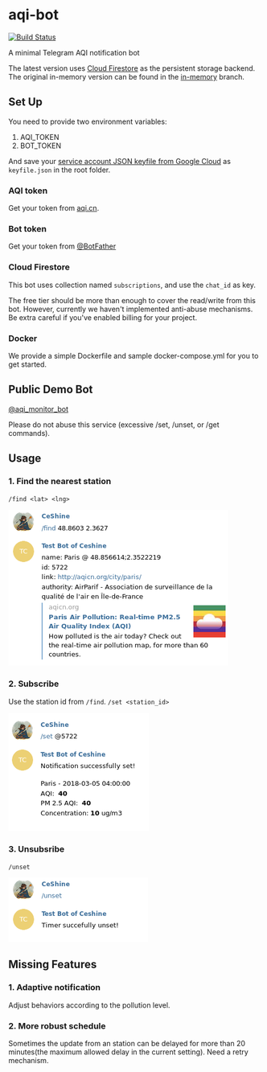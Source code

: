 # aqi-bot

[![Build Status](https://travis-ci.org/ceshine/aqi-bot.svg?branch=master)](https://travis-ci.org/ceshine/aqi-bot)

A minimal Telegram AQI notification bot

The latest version uses [Cloud Firestore](https://firebase.google.com/docs/firestore) as the persistent storage backend. The original in-memory version can be found in the [in-memory](https://github.com/ceshine/aqi-bot/tree/in-memory) branch.

## Set Up

You need to provide two environment variables:

1. AQI_TOKEN
2. BOT_TOKEN

And save your [service account JSON keyfile from Google Cloud](https://googleapis.dev/python/google-api-core/latest/auth.html) as `keyfile.json` in the root folder.

### AQI token

Get your token from [aqi.cn](http://aqicn.org/data-platform/token/#/).

### Bot token

Get your token from [@BotFather](https://telegram.me/BotFather)

### Cloud Firestore

This bot uses collection named `subscriptions`, and use the `chat_id` as key.

The free tier should be more than enough to cover the read/write from this bot. However, currently we haven't implemented anti-abuse mechanisms. Be extra careful if you've enabled billing for your project.

### Docker

We provide a simple Dockerfile and sample docker-compose.yml for you to get started.

## Public Demo Bot

[@aqi_monitor_bot](https://t.me/aqi_monitor_bot)

Please do not abuse this service (excessive /set, /unset, or /get commands).

## Usage

### 1. Find the nearest station

`/find <lat> <lng>`

![find.png](imgs/find.png)

### 2. Subscribe

Use the station id from `/find`.
`/set <station_id>`

![set](imgs/set.png)

### 3. Unsubsribe

`/unset`

![unset](imgs/unset.png)

## Missing Features

### 1. Adaptive notification

Adjust behaviors according to the pollution level.

### 2. More robust schedule

Sometimes the update from an station can be delayed for more than 20 minutes(the maximum allowed delay in the current setting). Need a retry mechanism.
